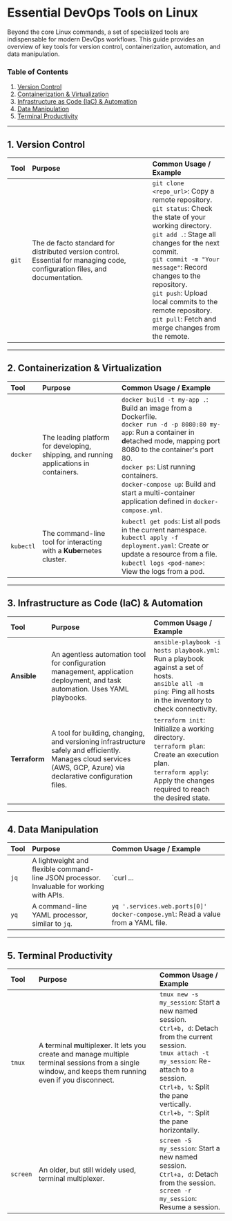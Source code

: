 # Essential DevOps Tools on Linux

Beyond the core Linux commands, a set of specialized tools are indispensable for modern DevOps workflows. This guide provides an overview of key tools for version control, containerization, automation, and data manipulation.

### Table of Contents
1.  [Version Control](#1-version-control)
2.  [Containerization & Virtualization](#2-containerization--virtualization)
3.  [Infrastructure as Code (IaC) & Automation](#3-infrastructure-as-code-iac--automation)
4.  [Data Manipulation](#4-data-manipulation)
5.  [Terminal Productivity](#5-terminal-productivity)

---

## 1. Version Control

| Tool | Purpose | Common Usage / Example |
| :--- | :--- | :--- |
| `git` | The de facto standard for distributed version control. Essential for managing code, configuration files, and documentation. | `git clone <repo_url>`: Copy a remote repository. <br> `git status`: Check the state of your working directory. <br> `git add .`: Stage all changes for the next commit. <br> `git commit -m "Your message"`: Record changes to the repository. <br> `git push`: Upload local commits to the remote repository. <br> `git pull`: Fetch and merge changes from the remote. |

---

## 2. Containerization & Virtualization

| Tool | Purpose | Common Usage / Example |
| :--- | :--- | :--- |
| `docker` | The leading platform for developing, shipping, and running applications in containers. | `docker build -t my-app .`: Build an image from a Dockerfile. <br> `docker run -d -p 8080:80 my-app`: Run a container in **d**etached mode, mapping port 8080 to the container's port 80. <br> `docker ps`: List running containers. <br> `docker-compose up`: Build and start a multi-container application defined in `docker-compose.yml`. |
| `kubectl` | The command-line tool for interacting with a **Kube**rnetes cluster. | `kubectl get pods`: List all pods in the current namespace. <br> `kubectl apply -f deployment.yaml`: Create or update a resource from a file. <br> `kubectl logs <pod-name>`: View the logs from a pod. |

---

## 3. Infrastructure as Code (IaC) & Automation

| Tool | Purpose | Common Usage / Example |
| :--- | :--- | :--- |
| **Ansible** | An agentless automation tool for configuration management, application deployment, and task automation. Uses YAML playbooks. | `ansible-playbook -i hosts playbook.yml`: Run a playbook against a set of hosts. <br> `ansible all -m ping`: Ping all hosts in the inventory to check connectivity. |
| **Terraform** | A tool for building, changing, and versioning infrastructure safely and efficiently. Manages cloud services (AWS, GCP, Azure) via declarative configuration files. | `terraform init`: Initialize a working directory. <br> `terraform plan`: Create an execution plan. <br> `terraform apply`: Apply the changes required to reach the desired state. |

---

## 4. Data Manipulation

| Tool | Purpose | Common Usage / Example |
| :--- | :--- | :--- |
| `jq` | A lightweight and flexible command-line JSON processor. Invaluable for working with APIs. | `curl ... | jq '.items[0].name'`: Extract the `name` field from the first item in a JSON array. <br> `kubectl get pods -o json | jq '.items[] | {name:.metadata.name, status:.status.phase}'`: Prettify `kubectl` output. |
| `yq` | A command-line YAML processor, similar to `jq`. | `yq '.services.web.ports[0]' docker-compose.yml`: Read a value from a YAML file. |

---

## 5. Terminal Productivity

| Tool | Purpose | Common Usage / Example |
| :--- | :--- | :--- |
| `tmux` | A **t**erminal **mu**ltiple**x**er. It lets you create and manage multiple terminal sessions from a single window, and keeps them running even if you disconnect. | `tmux new -s my_session`: Start a new named session. <br> `Ctrl+b, d`: Detach from the current session. <br> `tmux attach -t my_session`: Re-attach to a session. <br> `Ctrl+b, %`: Split the pane vertically. <br> `Ctrl+b, "`: Split the pane horizontally. |
| `screen` | An older, but still widely used, terminal multiplexer. | `screen -S my_session`: Start a new named session. <br> `Ctrl+a, d`: Detach from the session. <br> `screen -r my_session`: Resume a session. |

